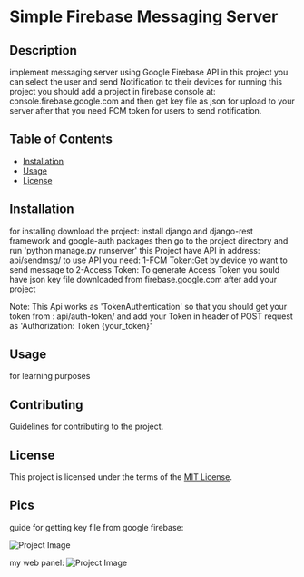 # Simple Firebase Messaging Server


## Description

implement messaging server using Google Firebase API
in this project you can select the user and send Notification to their devices
for running this project you should add a project in firebase console at:
console.firebase.google.com
and then get key file as json for upload to your server
after that you need FCM token for users to send notification.

## Table of Contents

- [Installation](#installation)
- [Usage](#usage)
- [License](#license)

## Installation

for installing download the project: install django and django-rest framework and google-auth packages
then go to the project directory and run 'python manage.py runserver'
this Project have API in address: api/sendmsg/
to use API you need:
1-FCM Token:Get by device yo want to send message to
2-Access Token: To generate Access Token you sould have json key file downloaded from firebase.google.com after add your project

Note:
This Api works as 'TokenAuthentication' so that you should get your token from :
api/auth-token/
and add your Token in header of POST request as 
'Authorization: Token {your_token}'


## Usage

for learning purposes

## Contributing

Guidelines for contributing to the project.

## License

This project is licensed under the terms of the [MIT License](LICENSE).


## Pics
guide for getting key file from google firebase:

![Project Image](https://github.com/arashbrd/Simple-Firebase-messaging-Server-with-django/blob/main/pics/web.png)

my web panel:
![Project Image](https://github.com/arashbrd/Simple-Firebase-messaging-Server-with-django/blob/main/pics/get%20Private%20Key.png)